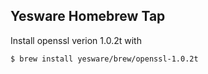 Yesware Homebrew Tap
-------------------

Install openssl verion 1.0.2t with

    $ brew install yesware/brew/openssl-1.0.2t

